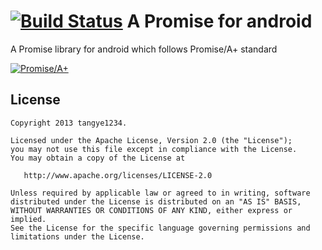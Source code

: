 [![Build Status](https://travis-ci.org/tangye1234/Promise.png)](https://travis-ci.org/tangye1234/Promise)
A Promise for android
======================

A Promise library for android which follows Promise/A+ standard

[![Promise/A+](https://rawgithub.com/promises-aplus/promises-spec/master/logo.svg)](https://promisesaplus.com/ "Promise/A+")





License
-------

    Copyright 2013 tangye1234.

    Licensed under the Apache License, Version 2.0 (the "License");
    you may not use this file except in compliance with the License.
    You may obtain a copy of the License at

       http://www.apache.org/licenses/LICENSE-2.0

    Unless required by applicable law or agreed to in writing, software
    distributed under the License is distributed on an "AS IS" BASIS,
    WITHOUT WARRANTIES OR CONDITIONS OF ANY KIND, either express or implied.
    See the License for the specific language governing permissions and
    limitations under the License.
